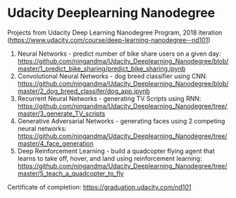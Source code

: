 # Udacity Deeplearning Nanodegree 
Projects from Udacity Deep Learning Nanodegree Program, 2018 iteration (https://www.udacity.com/course/deep-learning-nanodegree--nd101)

1) Neural Networks - predict number of bike share users on a given day: https://github.com/ningandma/Udacity_Deeplearning_Nanodegree/blob/master/1_predict_bike_sharing/predict_bike_sharing.ipynb
2) Convolutional Neural Networks - dog breed classifier using CNN: https://github.com/ningandma/Udacity_Deeplearning_Nanodegree/blob/master/2_dog_breed_classifer/dog_app.ipynb
3) Recurrent Neural Networks - generating TV Scripts using RNN: https://github.com/ningandma/Udacity_Deeplearning_Nanodegree/tree/master/3_generate_TV_scripts
4) Generative Adversarial Networks - generating faces using 2 competing neural networks: https://github.com/ningandma/Udacity_Deeplearning_Nanodegree/tree/master/4_face_generation
5) Deep Reinforcement Learning - build a quadcopter flying agent that learns to take off, hover, and land using reinforcement learning: https://github.com/ningandma/Udacity_Deeplearning_Nanodegree/tree/master/5_teach_a_quadcopter_to_fly

Certificate of completion: https://graduation.udacity.com/nd101
